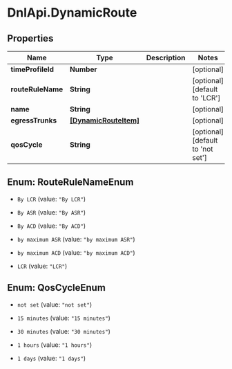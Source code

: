 # DnlApi.DynamicRoute

## Properties
Name | Type | Description | Notes
------------ | ------------- | ------------- | -------------
**timeProfileId** | **Number** |  | [optional] 
**routeRuleName** | **String** |  | [optional] [default to &#39;LCR&#39;]
**name** | **String** |  | [optional] 
**egressTrunks** | [**[DynamicRouteItem]**](DynamicRouteItem.md) |  | [optional] 
**qosCycle** | **String** |  | [optional] [default to &#39;not set&#39;]


<a name="RouteRuleNameEnum"></a>
## Enum: RouteRuleNameEnum


* `By LCR` (value: `"By LCR"`)

* `By ASR` (value: `"By ASR"`)

* `By ACD` (value: `"By ACD"`)

* `by maximum ASR` (value: `"by maximum ASR"`)

* `by maximum ACD` (value: `"by maximum ACD"`)

* `LCR` (value: `"LCR"`)




<a name="QosCycleEnum"></a>
## Enum: QosCycleEnum


* `not set` (value: `"not set"`)

* `15 minutes` (value: `"15 minutes"`)

* `30 minutes` (value: `"30 minutes"`)

* `1 hours` (value: `"1 hours"`)

* `1 days` (value: `"1 days"`)




